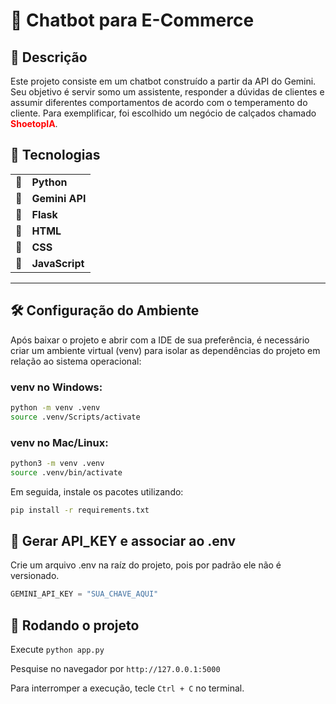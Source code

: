 # 🤖 Chatbot para E-Commerce

## 📝 Descrição

Este projeto consiste em um chatbot construído a partir da API do Gemini. Seu objetivo é servir somo um assistente, responder a dúvidas de clientes e assumir diferentes comportamentos de acordo com o temperamento do cliente. Para exemplificar, foi escolhido um negócio de calçados chamado <strong style='color:red;'>ShoetopIA</strong>.

## 🧩 Tecnologias

|    |                | 
|----|----------------|
| 🧩 | **Python**     | 
| 🧩 | **Gemini API** | 
| 🧩 | **Flask**      | 
| 🧩 | **HTML**       |
| 🧩 | **CSS**        |
| 🧩 | **JavaScript** | 
---

## 🛠️ Configuração do Ambiente

Após baixar o projeto e abrir com a IDE de sua preferência, é necessário criar um ambiente virtual (venv) para isolar as dependências do projeto em relação ao sistema operacional:

### venv no Windows:

```bash
python -m venv .venv
source .venv/Scripts/activate
```

### venv no Mac/Linux:

```bash
python3 -m venv .venv
source .venv/bin/activate
```
Em seguida, instale os pacotes utilizando:

```bash
pip install -r requirements.txt
```

## 🔑 Gerar API_KEY e associar ao .env

Crie um arquivo .env na raíz do projeto, pois por padrão ele não é versionado.
```python
GEMINI_API_KEY = "SUA_CHAVE_AQUI"
```

## 🚀 Rodando o projeto

Execute `python app.py`

Pesquise no navegador por `http://127.0.0.1:5000`

Para interromper a execução, tecle `Ctrl + C` no terminal.
